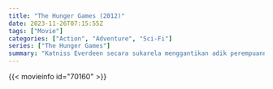 ```yaml
---
title: "The Hunger Games (2012)"
date: 2023-11-26T07:15:55Z
tags: ["Movie"]
categories: ["Action", "Adventure", "Sci-Fi"]
series: ["The Hunger Games"]
summary: "Katniss Everdeen secara sukarela menggantikan adik perempuannya di 'Hunger Games: sebuah kompetisi yang disiarkan televisi di mana dua remaja dari masing-masing dua belas Distrik Panem dipilih secara acak untuk bertarung sampai mati."
---
```


<mux-player stream-type="on-demand"
src="https://kp3d-my.sharepoint.com/personal/ryoo_kp3d_onmicrosoft_com/_layouts/15/download.aspx?share=Ea6p3DBHD2hBoMep8_RTd6wBJCBrVIJQKCwxDo1A7TuUGA" prefer-playback="mse" controls>

</mux-player>


{{< movieinfo id="70160" >}}

<script src="https://cdn.jsdelivr.net/npm/@mux/mux-player"></script>

 <script type="application/ld+json ">
{
"@context": "https://schema.org/",
"@type": "VideoObject",
"name": "The Hunger Games (2012)",
"contentUrl": "https://stream.mux.com/KOfAeL00VtsMXUqw028FMrS69MB8WCzzpOpYyrLPTx5Do.m3u8",
"thumbnailUrl": "https://www.themoviedb.org/t/p/original/m76jG1ecOV2lNi3iDNg8okSvYCK.jpg?width=314&fit_mode=preserve&time=25",
"uploadDate": "2023-11-22T15:22:15Z",
}

</script>